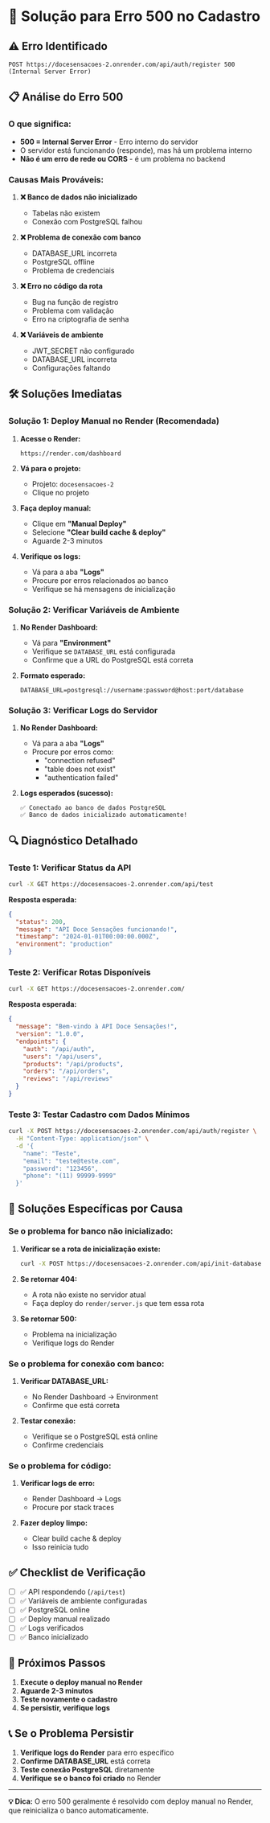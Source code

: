 # 🚨 Solução para Erro 500 no Cadastro

## ⚠️ Erro Identificado

```
POST https://docesensacoes-2.onrender.com/api/auth/register 500 (Internal Server Error)
```

## 📋 Análise do Erro 500

### **O que significa:**
- **500 = Internal Server Error** - Erro interno do servidor
- O servidor está funcionando (responde), mas há um problema interno
- **Não é um erro de rede ou CORS** - é um problema no backend

### **Causas Mais Prováveis:**

1. **❌ Banco de dados não inicializado**
   - Tabelas não existem
   - Conexão com PostgreSQL falhou

2. **❌ Problema de conexão com banco**
   - DATABASE_URL incorreta
   - PostgreSQL offline
   - Problema de credenciais

3. **❌ Erro no código da rota**
   - Bug na função de registro
   - Problema com validação
   - Erro na criptografia de senha

4. **❌ Variáveis de ambiente**
   - JWT_SECRET não configurado
   - DATABASE_URL incorreta
   - Configurações faltando

## 🛠️ Soluções Imediatas

### **Solução 1: Deploy Manual no Render (Recomendada)**

1. **Acesse o Render:**
   ```
   https://render.com/dashboard
   ```

2. **Vá para o projeto:**
   - Projeto: `docesensacoes-2`
   - Clique no projeto

3. **Faça deploy manual:**
   - Clique em **"Manual Deploy"**
   - Selecione **"Clear build cache & deploy"**
   - Aguarde 2-3 minutos

4. **Verifique os logs:**
   - Vá para a aba **"Logs"**
   - Procure por erros relacionados ao banco
   - Verifique se há mensagens de inicialização

### **Solução 2: Verificar Variáveis de Ambiente**

1. **No Render Dashboard:**
   - Vá para **"Environment"**
   - Verifique se `DATABASE_URL` está configurada
   - Confirme que a URL do PostgreSQL está correta

2. **Formato esperado:**
   ```
   DATABASE_URL=postgresql://username:password@host:port/database
   ```

### **Solução 3: Verificar Logs do Servidor**

1. **No Render Dashboard:**
   - Vá para a aba **"Logs"**
   - Procure por erros como:
     - "connection refused"
     - "table does not exist"
     - "authentication failed"

2. **Logs esperados (sucesso):**
   ```
   ✅ Conectado ao banco de dados PostgreSQL
   ✅ Banco de dados inicializado automaticamente!
   ```

## 🔍 Diagnóstico Detalhado

### **Teste 1: Verificar Status da API**
```bash
curl -X GET https://docesensacoes-2.onrender.com/api/test
```

**Resposta esperada:**
```json
{
  "status": 200,
  "message": "API Doce Sensações funcionando!",
  "timestamp": "2024-01-01T00:00:00.000Z",
  "environment": "production"
}
```

### **Teste 2: Verificar Rotas Disponíveis**
```bash
curl -X GET https://docesensacoes-2.onrender.com/
```

**Resposta esperada:**
```json
{
  "message": "Bem-vindo à API Doce Sensações!",
  "version": "1.0.0",
  "endpoints": {
    "auth": "/api/auth",
    "users": "/api/users",
    "products": "/api/products",
    "orders": "/api/orders",
    "reviews": "/api/reviews"
  }
}
```

### **Teste 3: Testar Cadastro com Dados Mínimos**
```bash
curl -X POST https://docesensacoes-2.onrender.com/api/auth/register \
  -H "Content-Type: application/json" \
  -d '{
    "name": "Teste",
    "email": "teste@teste.com",
    "password": "123456",
    "phone": "(11) 99999-9999"
  }'
```

## 🎯 Soluções Específicas por Causa

### **Se o problema for banco não inicializado:**

1. **Verificar se a rota de inicialização existe:**
   ```bash
   curl -X POST https://docesensacoes-2.onrender.com/api/init-database
   ```

2. **Se retornar 404:**
   - A rota não existe no servidor atual
   - Faça deploy do `render/server.js` que tem essa rota

3. **Se retornar 500:**
   - Problema na inicialização
   - Verifique logs do Render

### **Se o problema for conexão com banco:**

1. **Verificar DATABASE_URL:**
   - No Render Dashboard → Environment
   - Confirme que está correta

2. **Testar conexão:**
   - Verifique se o PostgreSQL está online
   - Confirme credenciais

### **Se o problema for código:**

1. **Verificar logs de erro:**
   - Render Dashboard → Logs
   - Procure por stack traces

2. **Fazer deploy limpo:**
   - Clear build cache & deploy
   - Isso reinicia tudo

## ✅ Checklist de Verificação

- [ ] ✅ API respondendo (`/api/test`)
- [ ] ✅ Variáveis de ambiente configuradas
- [ ] ✅ PostgreSQL online
- [ ] ✅ Deploy manual realizado
- [ ] ✅ Logs verificados
- [ ] ✅ Banco inicializado

## 🚀 Próximos Passos

1. **Execute o deploy manual no Render**
2. **Aguarde 2-3 minutos**
3. **Teste novamente o cadastro**
4. **Se persistir, verifique logs**

## 📞 Se o Problema Persistir

1. **Verifique logs do Render** para erro específico
2. **Confirme DATABASE_URL** está correta
3. **Teste conexão PostgreSQL** diretamente
4. **Verifique se o banco foi criado** no Render

---

**💡 Dica:** O erro 500 geralmente é resolvido com deploy manual no Render, que reinicializa o banco automaticamente. 